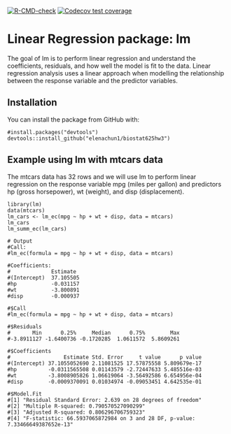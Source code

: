 <!-- badges: start -->
[![R-CMD-check](https://github.com/elenachun/biostat625hw3/actions/workflows/R-CMD-check.yaml/badge.svg)](https://github.com/elenachun/biostat625hw3/actions/workflows/R-CMD-check.yaml)
[![Codecov test coverage](https://codecov.io/gh/elenachun/biostat625hw3/branch/main/graph/badge.svg)](https://app.codecov.io/gh/elenachun/biostat625hw3?branch=main)
<!-- badges: end -->

# Linear Regression package: lm
The goal of lm is to perform linear regression and understand the coefficients, residuals, and how well the model is fit to the data. Linear regression analysis uses a linear approach when modelling the relationship between the response variable and the predictor variables.

## Installation
You can install the package from GitHub with:
```
#install.packages("devtools")
devtools::install_github("elenachun1/biostat625hw3")
```

## Example using lm with mtcars data
The mtcars data has 32 rows and we will use lm to perform linear regression on the response variable mpg (miles per gallon) and predictors hp (gross horsepower), wt (weight), and disp (displacement).
```
library(lm)
data(mtcars)
lm_cars <- lm_ec(mpg ~ hp + wt + disp, data = mtcars)
lm_cars
lm_summ_ec(lm_cars)

# Output
#Call:
#lm_ec(formula = mpg ~ hp + wt + disp, data = mtcars)

#Coefficients:
#             Estimate 
#(Intercept)  37.105505
#hp           -0.031157
#wt           -3.800891
#disp         -0.000937

#$Call
#lm_ec(formula = mpg ~ hp + wt + disp, data = mtcars)

#$Residuals
#       Min      0.25%     Median      0.75%        Max 
#-3.8911127 -1.6400736 -0.1720285  1.0611572  5.8609261 

#$Coefficients
#                 Estimate Std. Error     t value      p value
#(Intercept) 37.1055052690 2.11081525 17.57875558 5.809679e-17
#hp          -0.0311565508 0.01143579 -2.72447633 5.485516e-03
#wt          -3.8008905826 1.06619064 -3.56492586 6.654956e-04
#disp        -0.0009370091 0.01034974 -0.09053451 4.642535e-01

#$Model.Fit
#[1] "Residual Standard Error: 2.639 on 28 degrees of freedom"                    
#[2] "Multiple R-squared: 0.790570527090299"                                      
#[3] "Adjusted R-squared: 0.806296706759323"                                      
#[4] "F-statistic: 66.5937065872984 on 3 and 28 DF, p-value: 7.33466649387652e-13"
```
